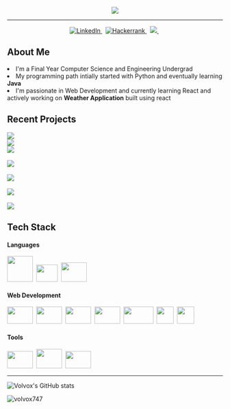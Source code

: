 
<p align="center">
  <img src="https://readme-typing-svg.herokuapp.com/?lines=Hey!+It's+Benson!;I'm+a+passionate+Web+Developer...;I'm+a+consistent+and+a+presistent+learner&font=Orbitron&center=true&width=800&height=50&size=30&color=ffb703">
</p>

<hr>

  
<p align="center">
  <a href="https://www.linkedin.com/in/benson-thomas-ab675118b/">
    <img src="https://img.shields.io/badge/LinkedIn-0077B5?style=for-the-badge&logo=linkedin&logoColor=white" alt="LinkedIn" />
  </a>&nbsp;
  <a href="https://www.hackerrank.com/bensoncr7?h_r=internal-search&hr_r=1">
    <img src="https://img.shields.io/badge/-Hackerrank-2EC866?style=for-the-badge&logo=HackerRank&logoColor=white" alt="Hackerrank" />
  </a>&nbsp;
  <a href="mailto:bensonthomascr7@gmail.com">
    <img  src="https://img.shields.io/badge/Gmail-D14836?style=for-the-badge&logo=gmail&logoColor=white" />
  </a>&nbsp;
</p>


## About Me

<li> I'm a Final Year Computer Science and Engineering Undergrad
<li> My programming path intially started with Python and eventually learning <b>Java</b>
<li> I'm passionate in Web Development and currently learning React and actively working on <b>Weather Application</b> built using react
  


  
## Recent Projects

 <p>
    <div>
    <a href="https://github.com/volvox747/LibraryUI">
      <img src="https://github-readme-stats.vercel.app/api/pin/?username=volvox747&repo=LibraryUI&theme=tokyonight" />
    </a>
  </div>
  <div>
    <a href="https://github.com/volvox747/LibraryAPI">
      <img src="https://github-readme-stats.vercel.app/api/pin/?username=volvox747&repo=LibraryAPI&theme=tokyonight" />
    </a>
  </div>
    <div>
    <a href="https://github.com/volvox747/Weather">
      <img src="https://github-readme-stats.vercel.app/api/pin/?username=volvox747&repo=Weather&theme=tokyonight" />
    </a>
  </div>
  <br/>
    <div>
    <a href="https://github.com/volvox747/KamSite">
      <img src="https://github-readme-stats.vercel.app/api/pin/?username=volvox747&repo=KamSite&theme=tokyonight" />
    </a>
  </div>
  <br/>
  
  <div>
    <a href="https://github.com/volvox747/RestAPI">
      <img src="https://github-readme-stats.vercel.app/api/pin/?username=volvox747&repo=RestAPI&theme=tokyonight" />
    </a>
  </div>
  <br/>
  <div>
    <a href="https://github.com/volvox747/CureAI">
      <img src="https://github-readme-stats.vercel.app/api/pin/?username=volvox747&repo=CureAI&theme=tokyonight" />
    </a>
  </div>
    <br/>
    <a href="https://github.com/volvox747/newsHub">
      <img src="https://github-readme-stats.vercel.app/api/pin/?username=volvox747&repo=newsHub&theme=tokyonight" />
    </a>
</p>



## Tech Stack

#### Languages

<img width="60px" height="60px" src="https://cdn.jsdelivr.net/gh/devicons/devicon/icons/java/java-original-wordmark.svg" />&nbsp;
<img width="50px" height="40px" src="https://cdn.jsdelivr.net/gh/devicons/devicon/icons/javascript/javascript-original.svg" />&nbsp;
<img width="60px" height="45px" src="https://cdn.jsdelivr.net/gh/devicons/devicon/icons/python/python-original-wordmark.svg" />&nbsp;

#### Web Development

<img width="60px" height="40px" src="https://cdn.jsdelivr.net/gh/devicons/devicon/icons/html5/html5-original.svg" />&nbsp;
<img width="60px" height="40px" src="https://cdn.jsdelivr.net/gh/devicons/devicon/icons/css3/css3-original.svg" />&nbsp;
<img width="60px" height="40px" src="https://cdn.jsdelivr.net/gh/devicons/devicon/icons/bootstrap/bootstrap-original.svg" />&nbsp;
<img width="60px" height="40px" src="https://cdn.jsdelivr.net/gh/devicons/devicon/icons/nodejs/nodejs-original.svg" />&nbsp;
<img width="70px" height="40px" src="https://cdn.jsdelivr.net/gh/devicons/devicon/icons/mongodb/mongodb-original-wordmark.svg" />&nbsp;
<img width="40px" height="40px" src="https://cdn.jsdelivr.net/gh/devicons/devicon/icons/react/react-original.svg" />&nbsp;
<img width="40px" height="40px" src="https://github.com/volvox747/volvox747/blob/main/exjs.png" />&nbsp;
          

#### Tools

<img width="60px" height="40px" src="https://cdn.jsdelivr.net/gh/devicons/devicon/icons/git/git-original.svg" />&nbsp;
<img width="60px" height="45px" src="https://cdn.jsdelivr.net/gh/devicons/devicon/icons/heroku/heroku-original-wordmark.svg" />&nbsp;
<img width="60px" height="40px" src="https://cdn.jsdelivr.net/gh/devicons/devicon/icons/vscode/vscode-original.svg" />&nbsp;
<!-- <img alt="GitHub" width="40px" src="https://github.com/YuriDevAT/YuriDevAT/blob/main/github_.png" />&nbsp; -->

<hr>

![Volvox's GitHub stats](https://github-readme-stats.vercel.app/api?username=volvox747&show_icons=true&theme=outrun)

<p> <img src="https://komarev.com/ghpvc/?username=volvox747" alt="volvox747" /> </p>

